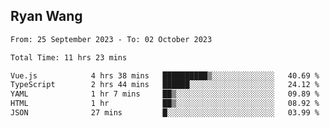 ## Ryan Wang

<!--START_SECTION:waka-->

```txt
From: 25 September 2023 - To: 02 October 2023

Total Time: 11 hrs 23 mins

Vue.js            4 hrs 38 mins   ██████████▒░░░░░░░░░░░░░░   40.69 %
TypeScript        2 hrs 44 mins   ██████░░░░░░░░░░░░░░░░░░░   24.12 %
YAML              1 hr 7 mins     ██▒░░░░░░░░░░░░░░░░░░░░░░   09.89 %
HTML              1 hr            ██▒░░░░░░░░░░░░░░░░░░░░░░   08.92 %
JSON              27 mins         █░░░░░░░░░░░░░░░░░░░░░░░░   03.99 %
```

<!--END_SECTION:waka-->
